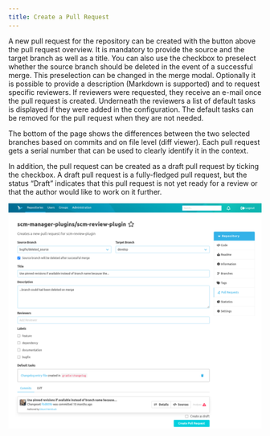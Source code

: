 ```yaml
---
title: Create a Pull Request
---
```

A new pull request for the repository can be created with the button above the pull request overview. It is mandatory to provide the source and the target branch as well as a title. You can also use the checkbox to preselect whether the source branch should be deleted in the event of a successful merge. This preselection can be changed in the merge modal. Optionally it is possible to provide a description (Markdown is supported) and to request specific reviewers.
If reviewers were requested, they receive an e-mail once the pull request is created. Underneath the reviewers a list of default tasks is displayed if they were added in the configuration. The default tasks can be removed for the pull request when they are not needed.

The bottom of the page shows the differences between the two selected branches based on commits and on file level (diff viewer). Each pull request gets a serial number that can be used to clearly identify it in the context.

In addition, the pull request can be created as a draft pull request by ticking the checkbox. A draft pull request is a fully-fledged pull request, but the status “Draft” indicates that this pull request is not yet ready for a review or that the author would like to work on it further.

![Create a new Pull Request](assets/createPR.png)
